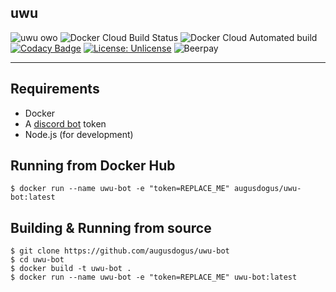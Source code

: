 ## uwu

![uwu owo](https://img.shields.io/badge/uwu-owo-success) ![Docker Cloud Build Status](https://img.shields.io/docker/cloud/build/augusdogus/uwu-bot) ![Docker Cloud Automated build](https://img.shields.io/docker/cloud/automated/augusdogus/uwu-bot) [![Codacy Badge](https://api.codacy.com/project/badge/Grade/2106fed6cd8d4634a9231972484cada3)](https://www.codacy.com/manual/AugusDogus/uwu-bot?utm_source=github.com&amp;utm_medium=referral&amp;utm_content=AugusDogus/uwu-bot&amp;utm_campaign=Badge_Grade) [![License: Unlicense](https://img.shields.io/badge/license-Unlicense-blue.svg)](http://unlicense.org/) ![Beerpay](https://img.shields.io/beerpay/AugusDogus/uwu-bot)

* * *

## Requirements

-   Docker
-   A [discord bot](https://discordapp.com/developers/applications/) token
-   Node.js (for development)

## Running from Docker Hub

    $ docker run --name uwu-bot -e "token=REPLACE_ME" augusdogus/uwu-bot:latest

## Building & Running from source

    $ git clone https://github.com/augusdogus/uwu-bot
    $ cd uwu-bot
    $ docker build -t uwu-bot .
    $ docker run --name uwu-bot -e "token=REPLACE_ME" uwu-bot:latest
